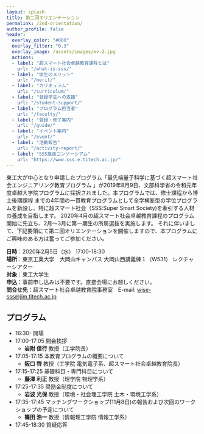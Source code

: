 ```yaml
---
layout: splash
title: 第二回オリエンテーション
permalink: /2nd-orientation/
author_profile: false
header:
  overlay_color: "#000"
  overlay_filter: "0.3"
  overlay_image: /assets/images/mv-2.jpg
  actions:
  - label: "超スマート社会卓越教育課程とは"
    url: "/what-is-sss/"
  - label: "学生のメリット"
    url: "/merit/"
  - label: "カリキュラム"
    url: "/curriculum/"
  - label: "登録学生への支援​"
    url: "/student-support/"
  - label: "プログラム担当者​"
    url: "/faculty/"
  - label: "登録・修了案内"
    url: "/guide/"
  - label: "イベント案内"
    url: "/event/"
  - label: "活動報告"
    url: "/activity-report/"
  - label: "SSS推進コンソーシアム"
    url: "https://www.sss.e.titech.ac.jp/"
---
```


東工大が中心となり申請したプログラム「最先端量子科学に基づく超スマート社会エンジニアリング教育プログラム 」が2019年8月9日、文部科学省の令和元年度卓越大学院プログラムに採択されました。本プログラムでは、修士課程から博士後期課程 までの4年間の一貫教育プログラムとして全学横断型の学位プログラムを新設し、特に超スマート社会（SSS:Super Smart Society)を牽引する人材の養成を目指します。
2020年4月の超スマート社会卓越教育課程のプログラム開始に先立ち、2月～3月に第一期生の所属選抜を実施します。 それに伴いまして、下記要領にて第二回オリエンテーションを開催しますので、本プログラムにご興味のある方は奮ってご参加ください。

**日時**：2020年2月5日（水） 17:00-18:30<br>
**場所**：東京工業大学　大岡山キャンパス 大岡山西講義棟１（W531） レクチャーシアター<br>
**対象**：東工大学生<br>
**申込**：事前申し込みは不要です。直接会場にお越しください。<br>
**問合せ先**：超スマート社会卓越教育院事務室　E-mail: wise-sss@jim.titech.ac.jp<br>


## プログラム

* 16:30- 	開場
* 17:00-17:05 	開会挨拶
  * **岩附 信行** 教授（工学院長）
* 17:05-17:15 	本教育プログラムの概要について
  * **阪口 啓** 教授（工学院 電気電子系、超スマート社会卓越教育院長）
* 17:15-17:25 	基礎科目・専門科目について
  * **藤澤 利正** 教授（理学院 物理学系）
* 17:25-17:35 	奨励金制度について
  * **岩波 光保** 教授（環境・社会理工学院 土木・環境工学系）
* 17:35-17:45 	マッチングワークショップ(11月8日)の報告および次回のワークショップの予定について
  * **篠田 浩一** 教授（情報理工学院 情報工学系）
* 17:45-18:30 	質疑応答

